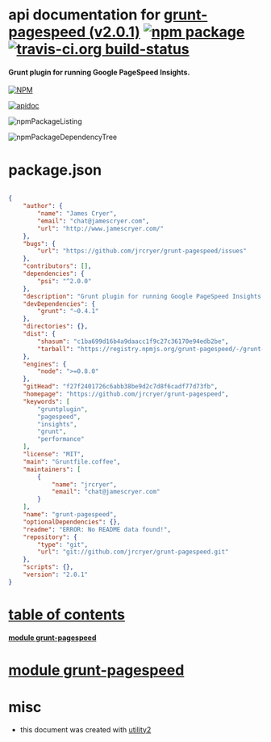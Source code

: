 # api documentation for  [grunt-pagespeed (v2.0.1)](https://github.com/jrcryer/grunt-pagespeed)  [![npm package](https://img.shields.io/npm/v/npmdoc-grunt-pagespeed.svg?style=flat-square)](https://www.npmjs.org/package/npmdoc-grunt-pagespeed) [![travis-ci.org build-status](https://api.travis-ci.org/npmdoc/node-npmdoc-grunt-pagespeed.svg)](https://travis-ci.org/npmdoc/node-npmdoc-grunt-pagespeed)
#### Grunt plugin for running Google PageSpeed Insights.

[![NPM](https://nodei.co/npm/grunt-pagespeed.png?downloads=true)](https://www.npmjs.com/package/grunt-pagespeed)

[![apidoc](https://npmdoc.github.io/node-npmdoc-grunt-pagespeed/build/screenCapture.buildNpmdoc.browser._2Fhome_2Ftravis_2Fbuild_2Fnpmdoc_2Fnode-npmdoc-grunt-pagespeed_2Ftmp_2Fbuild_2Fapidoc.html.png)](https://npmdoc.github.io/node-npmdoc-grunt-pagespeed/build/apidoc.html)

![npmPackageListing](https://npmdoc.github.io/node-npmdoc-grunt-pagespeed/build/screenCapture.npmPackageListing.svg)

![npmPackageDependencyTree](https://npmdoc.github.io/node-npmdoc-grunt-pagespeed/build/screenCapture.npmPackageDependencyTree.svg)



# package.json

```json

{
    "author": {
        "name": "James Cryer",
        "email": "chat@jamescryer.com",
        "url": "http://www.jamescryer.com/"
    },
    "bugs": {
        "url": "https://github.com/jrcryer/grunt-pagespeed/issues"
    },
    "contributors": [],
    "dependencies": {
        "psi": "^2.0.0"
    },
    "description": "Grunt plugin for running Google PageSpeed Insights.",
    "devDependencies": {
        "grunt": "~0.4.1"
    },
    "directories": {},
    "dist": {
        "shasum": "c1ba699d16b4a9daacc1f9c27c36170e94edb2be",
        "tarball": "https://registry.npmjs.org/grunt-pagespeed/-/grunt-pagespeed-2.0.1.tgz"
    },
    "engines": {
        "node": ">=0.8.0"
    },
    "gitHead": "f27f2401726c6abb38be9d2c7d8f6cadf77d73fb",
    "homepage": "https://github.com/jrcryer/grunt-pagespeed",
    "keywords": [
        "gruntplugin",
        "pagespeed",
        "insights",
        "grunt",
        "performance"
    ],
    "license": "MIT",
    "main": "Gruntfile.coffee",
    "maintainers": [
        {
            "name": "jrcryer",
            "email": "chat@jamescryer.com"
        }
    ],
    "name": "grunt-pagespeed",
    "optionalDependencies": {},
    "readme": "ERROR: No README data found!",
    "repository": {
        "type": "git",
        "url": "git://github.com/jrcryer/grunt-pagespeed.git"
    },
    "scripts": {},
    "version": "2.0.1"
}
```



# <a name="apidoc.tableOfContents"></a>[table of contents](#apidoc.tableOfContents)

#### [module grunt-pagespeed](#apidoc.module.grunt-pagespeed)



# <a name="apidoc.module.grunt-pagespeed"></a>[module grunt-pagespeed](#apidoc.module.grunt-pagespeed)



# misc
- this document was created with [utility2](https://github.com/kaizhu256/node-utility2)
